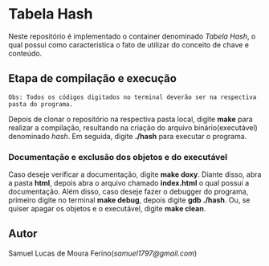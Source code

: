 # Tabela Hash 

Neste repositório é implementado o container denominado _Tabela Hash_, o qual possui como característica o fato de utilizar do conceito de chave e conteúdo.

## Etapa de compilação e execução

	Obs: Todos os códigos digitados no terminal deverão ser na respectiva pasta do programa.

Depois de clonar o repositório na respectiva pasta local, digite **make** para 
realizar a compilação, resultando na criação do arquivo binário(executável) 
denominado _hash_. Em seguida, digite **./hash** para executar o programa.

###  Documentação e exclusão dos objetos e do executável

Caso deseje verificar a documentação, digite **make doxy**. Diante disso, abra a pasta **html**, depois abra o arquivo chamado **index.html** o qual possui a documentação.
Além disso, caso deseje fazer o debugger do programa, primeiro digite no terminal **make debug**, depois digite **gdb ./hash**.  Ou, se quiser apagar os objetos e o executável, digite **make clean**.

## Autor

Samuel Lucas de Moura Ferino(_samuel1797@gmail.com_)

